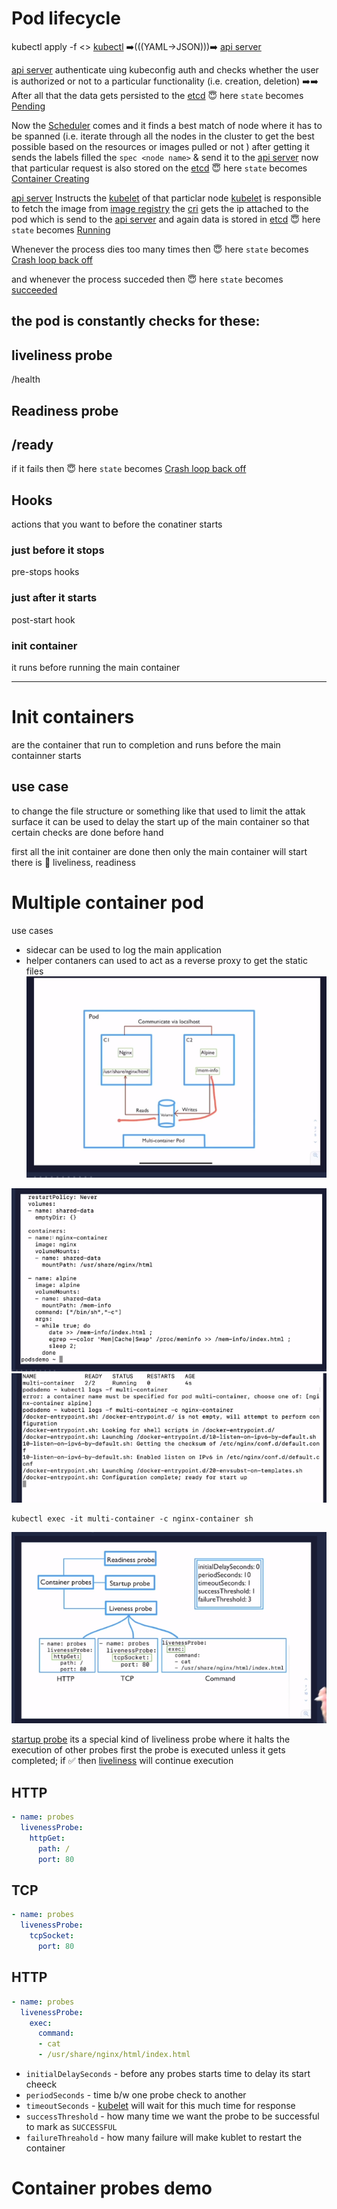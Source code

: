 # Pod lifecycle


kubectl apply -f <> [kubectl]()  ➡️(((YAML->JSON)))➡️   [api server]()

[api server]() authenticate uing kubeconfig auth and checks whether the user is authorized or not to a particular functionality (i.e. creation, deletion) ➡️➡️ After all that the data gets persisted to the [etcd]() 😇 here `state` becomes [Pending]()

Now the [Scheduler]() comes and it finds a best match of node where it has to be spanned (i.e. iterate through all the nodes in the cluster to get the best possible based on the resources or images pulled or not ) 
after getting it sends the labels filled the `spec <node name>` & send it to the [api server]() now that particular request is also stored on the [etcd]() 😇 here `state` becomes [Container Creating]()

[api server]() Instructs the [kubelet]() of that particlar node  [kubelet]() is responsible to fetch the image from [image registry]() the [cri]() gets the ip attached to the pod which is send to the [api server]()
and again data is stored  in [etcd]() 😇 here `state` becomes [Running]()

Whenever the process dies too many times then 😇 here `state` becomes [Crash loop back off]()

and whenever the process succeded then 😇 here `state` becomes [succeeded]()

the pod is constantly checks for these:
---
## liveliness probe
/health

## Readiness probe
/ready
---
if it fails then 😇 here `state` becomes [Crash loop back off]()


## Hooks

actions that you want to before the conatiner starts

### just before it stops
pre-stops hooks

### just after it starts
post-start hook

### init container
it runs before running the main container

---

# Init containers
are the container that run to completion and runs before the main containner starts
## use case
to change the file structure or something like that
used to limit the attak surface
it can be used to delay the start up of the main container so that certain checks are done before hand

first all the init container are done then only the main container will start
there is 🚫 liveliness, readiness

# Multiple container pod
use cases

* sidecar can be used to log the main application 
* helper contaners can used to act as a reverse proxy
  to get the static files
![](./multicontainerpod.png)

![](./multicontainerpodyaml1.png)
![](./multicontainerpodyamlOutput.png)
```shell
kubectl exec -it multi-container -c nginx-container sh
```

![](./containerProbe.png)

[startup probe]() its a special kind of liveliness probe
where it halts the execution of other probes first the probe is executed unless it gets completed; if ✅ then [liveliness]() will continue execution

## HTTP
```yml
- name: probes
  livenessProbe:
    httpGet:
      path: /
      port: 80
```

## TCP
```yml
- name: probes
  livenessProbe:
    tcpSocket:
      port: 80
```

## HTTP
```yml
- name: probes
  livenessProbe:
    exec:
      command:
      - cat
      - /usr/share/nginx/html/index.html
```

* `initialDelaySeconds` - before any probes starts time to delay its start cheeck
* `periodSeconds` - time b/w one probe check to another
* `timeoutSeconds` - [kubelet]() will wait for this much time for response
* `successThreshold` - how many time we want the probe to be successful to mark as `SUCCESSFUL`
* `failureThreahold` - how many failure will make kublet to restart the container

# Container probes demo

